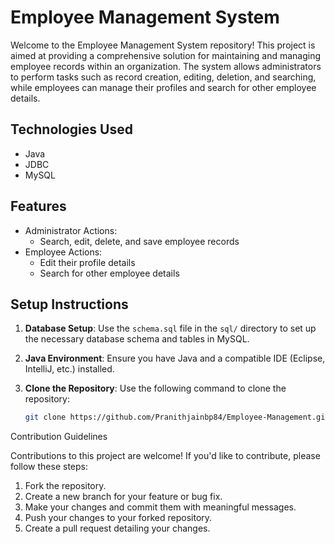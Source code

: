 
# Employee Management System

Welcome to the Employee Management System repository! This project is aimed at providing a comprehensive solution for maintaining and managing employee records within an organization. The system allows administrators to perform tasks such as record creation, editing, deletion, and searching, while employees can manage their profiles and search for other employee details.

## Technologies Used

- Java
- JDBC
- MySQL

## Features

- Administrator Actions:
  - Search, edit, delete, and save employee records
- Employee Actions:
  - Edit their profile details
  - Search for other employee details

## Setup Instructions

1. **Database Setup**: Use the `schema.sql` file in the `sql/` directory to set up the necessary database schema and tables in MySQL.

2. **Java Environment**: Ensure you have Java and a compatible IDE (Eclipse, IntelliJ, etc.) installed.

3. **Clone the Repository**: Use the following command to clone the repository:

   ```bash
   git clone https://github.com/Pranithjainbp84/Employee-Management.git

Contribution Guidelines

Contributions to this project are welcome! If you'd like to contribute, please follow these steps:

1. Fork the repository.
2. Create a new branch for your feature or bug fix.
3. Make your changes and commit them with meaningful messages.
4. Push your changes to your forked repository.
5. Create a pull request detailing your changes.
